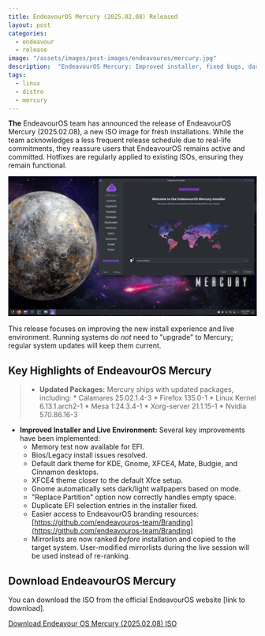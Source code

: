 ```yaml
---
title: EndeavourOS Mercury (2025.02.08) Released
layout: post
categories:
  - endeavour
  - release
image: "/assets/images/post-images/endeavouros/mercury.jpg"
description:  "EndeavourOS Mercury: Improved installer, fixed bugs, dark theme defaults, and updated packages. Get the new ISO for a smoother install!"
tags:
  - linux
  - distro
  - mercury
---
```


**The** EndeavourOS team has announced the release of EndeavourOS Mercury (2025.02.08), a new ISO image for fresh installations.  While the team acknowledges a less frequent release schedule due to real-life commitments, they reassure users that EndeavourOS remains active and committed.  Hotfixes are regularly applied to existing ISOs, ensuring they remain functional.

![Endeavour OS featured image](/assets/images/post-images/endeavouros/mercury.jpg)

This release focuses on improving the new install experience and live environment.  Running systems do *not* need to "upgrade" to Mercury; regular system updates will keep them current.

## Key Highlights of EndeavourOS Mercury

> * **Updated Packages:**  Mercury ships with updated packages, including:
    * Calamares 25.02.1.4-3
    * Firefox 135.0-1
    * Linux Kernel 6.13.1.arch2-1
    * Mesa 1:24.3.4-1
    * Xorg-server 21.1.15-1
    * Nvidia 570.86.16-3
* **Improved Installer and Live Environment:** Several key improvements have been implemented:
    * Memory test now available for EFI.
    * Bios/Legacy install issues resolved.
    * Default dark theme for KDE, Gnome, XFCE4, Mate, Budgie, and Cinnamon desktops.
    * XFCE4 theme closer to the default Xfce setup.
    * Gnome automatically sets dark/light wallpapers based on mode.
    * "Replace Partition" option now correctly handles empty space.
    * Duplicate EFI selection entries in the installer fixed.
    * Easier access to EndeavourOS branding resources: [https://github.com/endeavouros-team/Branding](https://github.com/endeavouros-team/Branding)
    * Mirrorlists are now ranked *before* installation and copied to the target system.  User-modified mirrorlists during the live session will be used instead of re-ranking.

## Download EndeavourOS Mercury

You can download the ISO from the official EndeavourOS website [link to download].

<a href="https://endeavouros.com/#Download" class="download">Download Endeavour OS Mercury (2025.02.08) ISO</a>